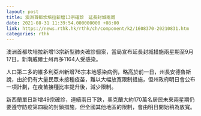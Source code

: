 ```yaml
---
layout: post
title: 澳洲首都坎培拉新增13宗確診　延長封城兩周
date: 2021-08-31 11:39:54.000000000 +08:00
link: https://news.rthk.hk/rthk/ch/component/k2/1608370-20210831.htm
categories: rthk
---
```


澳洲首都坎培拉新增13宗新型肺炎確診個案，當局宣布延長封城措施兩星期至9月17日。新南威爾士州再多1164人受感染。

人口第二多的維多利亞州新增76宗本地感染病例，略高於前一日，州長安德魯斯說，由於仍有大量民眾未接種疫苗，難以大幅放寬限制措施，但州政府明日會公布一項計劃，在疫苗接種比率提升後，減少限制。

新西蘭單日新增49宗確診，連續兩日下跌，奧克蘭大約170萬名居民未來兩星期仍要遵守防疫第四級的封鎖措施，但全國其他地區的限制，會由明日開始稍為放寬。
